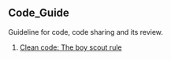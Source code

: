 ## Code_Guide

Guideline for code, code sharing and its review.

1. [Clean code: The boy scout rule](https://www.matheus.ro/2017/12/11/clean-code-boy-scout-rule/)
